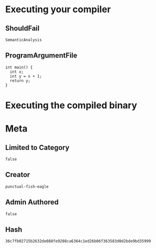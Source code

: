 # Executing your compiler

## ShouldFail

```
SemanticAnalysis
```

## ProgramArgumentFile

```
int main() {
  int x;
  int y = x + 1;
  return y;
}
```

# Executing the compiled binary

# Meta

## Limited to Category

```
false
```

## Creator

```
punctual-fish-eagle
```

## Admin Authored

```
false
```

## Hash

```
36c7fb02715b2632de088fe9208ca6364c1ed26b06f363583d0d2bde9bd35999
```
